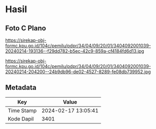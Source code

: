 # Hasil

## Foto C Plano

https://sirekap-obj-formc.kpu.go.id/104c/pemilu/pdpr/34/04/09/20/01/3404092001039-20240214-193136--f29dd782-b5ec-42c9-859a-cf4184fd6d13.jpg

https://sirekap-obj-formc.kpu.go.id/104c/pemilu/pdpr/34/04/09/20/01/3404092001039-20240214-204200--24b9db96-de02-4527-8289-fe08db739952.jpg


## Metadata

| Key        | Value               |
| ---------- | ------------------- |
| Time Stamp | 2024-02-17 13:05:41 |
| Kode Dapil | 3401                |




